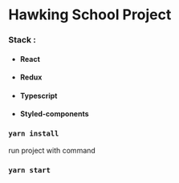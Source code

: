 # Hawking School Project

### Stack :

- #### React
- #### Redux
- #### Typescript
- #### Styled-components

### `yarn install`

run project with command

### `yarn start`